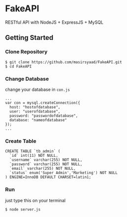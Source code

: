 # FakeAPI
RESTful API with NodeJS + ExpressJS + MySQL

## Getting Started

### Clone Repository
```
$ git clone https://github.com/masirsyaad/FakeAPI.git
$ cd FakeAPI 
```

### Change Database
change your database in `con.js`

```
...
var con = mysql.createConnection({
  host: "hostofdatabase",
  user: "userofdatabase",
  password: "passwordofdatabase",
  database: "nameofdatabase"
});
...
```

### Create Table
```
CREATE TABLE `tb_admin` (
  `id` int(11) NOT NULL,
  `username` varchar(255) NOT NULL,
  `password` varchar(255) NOT NULL,
  `email` varchar(255) NOT NULL,
  `status` enum('Super Admin','Marketing') NOT NULL
) ENGINE=InnoDB DEFAULT CHARSET=latin1;
```

### Run
just type this on your terminal
```
$ node server.js
```
